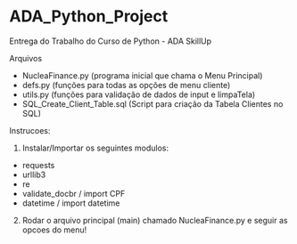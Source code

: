 # ADA_Python_Project
Entrega do Trabalho do Curso de Python - ADA SkillUp

Arquivos
- NucleaFinance.py (programa inicial que chama o Menu Principal)
- defs.py (funções para todas as opções de menu cliente)
- utils.py (funções para validação de dados de input e limpaTela)
- SQL_Create_Client_Table.sql (Script para criação da Tabela Clientes no SQL)

Instrucoes:

1) Instalar/Importar os seguintes modulos:
- requests
- urllib3
- re
- validate_docbr / import CPF
- datetime / import datetime

2) Rodar o arquivo principal (main) chamado NucleaFinance.py e seguir as opcoes do menu!
